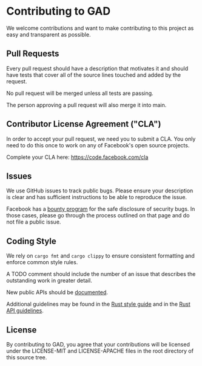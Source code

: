 # Contributing to GAD

We welcome contributions and want to make contributing to this project as easy and
transparent as possible.

## Pull Requests

Every pull request should have a description that motivates it and should have tests that
cover all of the source lines touched and added by the request.

No pull request will be merged unless all tests are passing.

The person approving a pull request will also merge it into main.

## Contributor License Agreement ("CLA")

In order to accept your pull request, we need you to submit a CLA. You only need to do
this once to work on any of Facebook's open source projects.

Complete your CLA here: <https://code.facebook.com/cla>

## Issues

We use GitHub issues to track public bugs. Please ensure your description is clear and has
sufficient instructions to be able to reproduce the issue.

Facebook has a [bounty program](https://www.facebook.com/whitehat/) for the safe
disclosure of security bugs. In those cases, please go through the process outlined on
that page and do not file a public issue.

## Coding Style

We rely on `cargo fmt` and `cargo clippy` to ensure consistent formatting and enforce
common style rules.

A TODO comment should include the number of an issue that describes the outstanding work
in greater detail.

New public APIs should be
[documented](https://rust-lang-nursery.github.io/api-guidelines/documentation.html).

Additional guidelines may be found in the [Rust style
guide](https://github.com/rust-lang-nursery/fmt-rfcs/blob/master/guide/guide.md) and in
the [Rust API guidelines](https://rust-lang.github.io/api-guidelines/checklist.html).

## License

By contributing to GAD, you agree that your contributions will be licensed under the
LICENSE-MIT and LICENSE-APACHE files in the root directory of this source tree.
